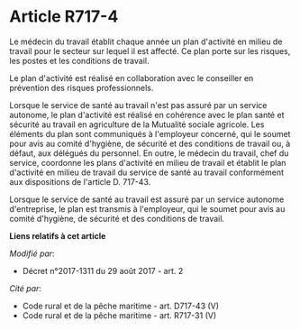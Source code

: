 # Article R717-4

Le médecin du travail établit chaque année un plan d'activité en milieu de travail pour le secteur sur lequel il est affecté.
Ce plan porte sur les risques, les postes et les conditions de travail.

Le plan d'activité est réalisé en collaboration avec le conseiller en prévention des risques professionnels.

Lorsque le service de santé au travail n'est pas assuré par un service autonome, le plan d'activité est réalisé en cohérence
avec le plan santé et sécurité au travail en agriculture de la Mutualité sociale agricole. Les éléments du plan sont
communiqués à l'employeur concerné, qui le soumet pour avis au comité d'hygiène, de sécurité et des conditions de travail ou,
à défaut, aux délégués du personnel. En outre, le médecin du travail, chef du service, coordonne les plans d'activité en
milieu de travail et établit le plan d'activité en milieu de travail du service de santé au travail conformément aux
dispositions de l'article D. 717-43.

Lorsque le service de santé au travail est assuré par un service autonome d'entreprise, le plan est transmis à l'employeur,
qui le soumet pour avis au comité d'hygiène, de sécurité et des conditions de travail.

**Liens relatifs à cet article**

_Modifié par_:

  - Décret n°2017-1311 du 29 août 2017 - art. 2

_Cité par_:

  - Code rural et de la pêche maritime - art. D717-43 (V)
  - Code rural et de la pêche maritime - art. R717-31 (V)
